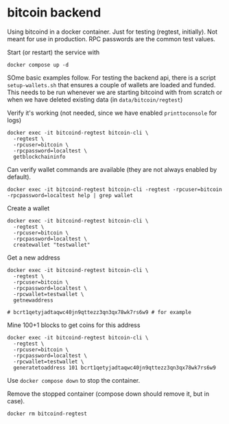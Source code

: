 # bitcoin backend
Using bitcoind in a docker container. Just for testing (regtest, initially).
Not meant for use in production. RPC passwords are the common test values.

Start (or restart) the service with 

```
docker compose up -d
```

SOme basic examples follow. For testing the backend api, there is a script `setup-wallets.sh` that ensures
a couple of wallets are loaded and funded. This needs to be run whenever we are starting bitcoind with from
scratch or when we have deleted existing data (in `data/bitcoin/regtest`)


Verify it's working (not needed, since we have enabled `printtoconsole` for logs)

```
docker exec -it bitcoind-regtest bitcoin-cli \
  -regtest \
  -rpcuser=bitcoin \
  -rpcpassword=localtest \
  getblockchaininfo
```


Can verify wallet commands are available (they are not always enabled by default).

```
docker exec -it bitcoind-regtest bitcoin-cli -regtest -rpcuser=bitcoin -rpcpassword=localtest help | grep wallet
```

Create a wallet

```
docker exec -it bitcoind-regtest bitcoin-cli \
  -regtest \
  -rpcuser=bitcoin \
  -rpcpassword=localtest \
  createwallet "testwallet"
```

Get a new address

```
docker exec -it bitcoind-regtest bitcoin-cli \
  -regtest \
  -rpcuser=bitcoin \
  -rpcpassword=localtest \
  -rpcwallet=testwallet \
  getnewaddress

# bcrt1qetyjadtaqwc40jn9qttezz3qn3qx78wk7rs6w9 # for example
```

Mine 100+1 blocks to get coins for this address

```
docker exec -it bitcoind-regtest bitcoin-cli \
  -regtest \
  -rpcuser=bitcoin \
  -rpcpassword=localtest \
  -rpcwallet=testwallet \
  generatetoaddress 101 bcrt1qetyjadtaqwc40jn9qttezz3qn3qx78wk7rs6w9
```

Use `docker compose down` to stop the container.

Remove the stopped container (compose down should remove it, but in case).

```
docker rm bitcoind-regtest
```

